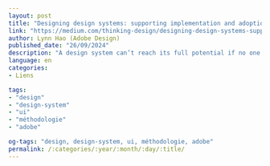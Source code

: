 ```yaml
---
layout: post
title: "Designing design systems: supporting implementation and adoption"
link: "https://medium.com/thinking-design/designing-design-systems-supporting-implementation-and-adoption-aaa0c4919ab3"
author: Lynn Hao (Adobe Design)
published_date: "26/09/2024"
description: "A design system can’t reach its full potential if no one’s using it as intended. Beautifully designed components need to be paired with thoughtfully written guidance and ongoing support as the system evolves."
language: en
categories:
- Liens

tags:
- "design"
- "design-system"
- "ui"
- "méthodologie"
- "adobe"

og-tags: "design, design-system, ui, méthodologie, adobe"
permalink: /:categories/:year/:month/:day/:title/
---
```

